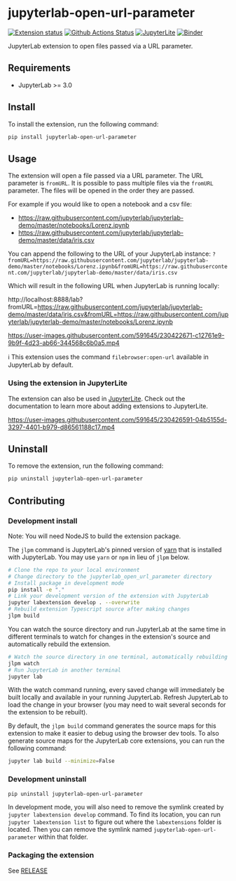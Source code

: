 # jupyterlab-open-url-parameter

[![Extension status](https://img.shields.io/badge/status-ready-success "ready to be used")](https://jupyterlab-contrib.github.io/)
[![Github Actions Status](https://github.com/jupyterlab-contrib/jupyterlab-open-url-parameter/workflows/Build/badge.svg)](https://github.com/jupyterlab-contrib/jupyterlab-open-url-parameter/actions/workflows/build.yml)
[![JupyterLite](https://jupyterlite.rtfd.io/en/latest/_static/badge-launch.svg)](https://jupyterlab-open-url-param.readthedocs.io/en/latest/lite/lab)
[![Binder](https://mybinder.org/badge_logo.svg)](https://mybinder.org/v2/gh/jupyterlab-contrib/jupyterlab-open-url-parameter/main?urlpath=lab)

JupyterLab extension to open files passed via a URL parameter.

## Requirements

- JupyterLab >= 3.0

## Install

To install the extension, run the following command:

```bash
pip install jupyterlab-open-url-parameter
```

## Usage

The extension will open a file passed via a URL parameter. The URL parameter is `fromURL`. It is possible to pass multiple files via the `fromURL` parameter. The files will be opened in the order they are passed.

For example if you would like to open a notebook and a csv file:

- https://raw.githubusercontent.com/jupyterlab/jupyterlab-demo/master/notebooks/Lorenz.ipynb
- https://raw.githubusercontent.com/jupyterlab/jupyterlab-demo/master/data/iris.csv

You can append the following to the URL of your JupyterLab instance: `?fromURL=https://raw.githubusercontent.com/jupyterlab/jupyterlab-demo/master/notebooks/Lorenz.ipynb&fromURL=https://raw.githubusercontent.com/jupyterlab/jupyterlab-demo/master/data/iris.csv`

Which will result in the following URL when JupyterLab is running locally:

http://localhost:8888/lab?fromURL=https://raw.githubusercontent.com/jupyterlab/jupyterlab-demo/master/data/iris.csv&fromURL=https://raw.githubusercontent.com/jupyterlab/jupyterlab-demo/master/notebooks/Lorenz.ipynb

https://user-images.githubusercontent.com/591645/230422671-c12761e9-9b9f-4d23-ab66-344568c6b0a5.mp4

ℹ️ This extension uses the command `filebrowser:open-url` available in JupyterLab by default.

### Using the extension in JupyterLite

The extension can also be used in [JupyterLite](https://jupyterlite.readthedocs.io). Check out the documentation to learn more about adding extensions to JupyterLite.

https://user-images.githubusercontent.com/591645/230426591-04b5155d-3297-4401-b979-d86561188c17.mp4

## Uninstall

To remove the extension, run the following command:

```bash
pip uninstall jupyterlab-open-url-parameter
```

## Contributing

### Development install

Note: You will need NodeJS to build the extension package.

The `jlpm` command is JupyterLab's pinned version of
[yarn](https://yarnpkg.com/) that is installed with JupyterLab. You may use
`yarn` or `npm` in lieu of `jlpm` below.

```bash
# Clone the repo to your local environment
# Change directory to the jupyterlab_open_url_parameter directory
# Install package in development mode
pip install -e "."
# Link your development version of the extension with JupyterLab
jupyter labextension develop . --overwrite
# Rebuild extension Typescript source after making changes
jlpm build
```

You can watch the source directory and run JupyterLab at the same time in different terminals to watch for changes in the extension's source and automatically rebuild the extension.

```bash
# Watch the source directory in one terminal, automatically rebuilding when needed
jlpm watch
# Run JupyterLab in another terminal
jupyter lab
```

With the watch command running, every saved change will immediately be built locally and available in your running JupyterLab. Refresh JupyterLab to load the change in your browser (you may need to wait several seconds for the extension to be rebuilt).

By default, the `jlpm build` command generates the source maps for this extension to make it easier to debug using the browser dev tools. To also generate source maps for the JupyterLab core extensions, you can run the following command:

```bash
jupyter lab build --minimize=False
```

### Development uninstall

```bash
pip uninstall jupyterlab-open-url-parameter
```

In development mode, you will also need to remove the symlink created by `jupyter labextension develop`
command. To find its location, you can run `jupyter labextension list` to figure out where the `labextensions`
folder is located. Then you can remove the symlink named `jupyterlab-open-url-parameter` within that folder.

### Packaging the extension

See [RELEASE](RELEASE.md)
